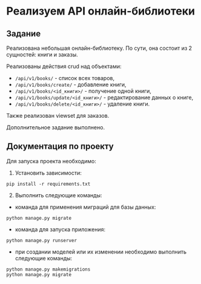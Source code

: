 # Реализуем API онлайн-библиотеки

## Задание

Реализована небольшая онлайн-библиотеку. По сути, она состоит из 2 сущностей: книги и заказы.

Реализованы действия crud над объектами:

- `/api/v1/books/` - список всех товаров,
- `/api/v1/books/create/` - добавление книги,
- `/api/v1/books/<id_книги>/` - получение одной книги,
- `/api/v1/books/update/<id_книги>/` - редактирование данных о книге,
- `/api/v1/books/delete/<id_книги>/` - удаление книги.

Также реализован viewset для заказов. 

Дополнительное задание выполнено.

## Документация по проекту

Для запуска проекта необходимо:

1. Установить зависимости:
```commandline
pip install -r requirements.txt
```

2. Выполнить следующие команды:

- команда для применения миграций для базы данных:

```commandline
python manage.py migrate
```

- команда для запуска приложения:

```commandline
python manage.py runserver
```

- при создании моделей или их изменении необходимо выполнить следующие команды:

```commandline
python manage.py makemigrations
python manage.py migrate
```
